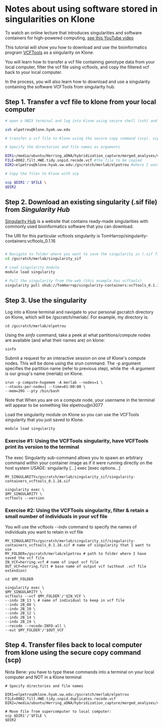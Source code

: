 # Notes about using software stored in singularities on Klone

To watch an online lecture that introduces singularities and software containers for high-powered computing, [see this YouTube video](https://www.youtube.com/watch?v=vEjLuX0ClN0&t=1276s)

This tutorial will show you how to download and use the bioinformatics program [VCFTools](https://vcftools.github.io/man_latest.html) as a singularity on Klone.

You will learn how to transfer a vcf file containing genotype data from your local computer, filter the vcf file using vcftools, and copy the filtered vcf back to your local computer.  

In the process, you will also learn how to download and use a singularity containing the software VCFTools from singularity hub.

## Step 1. Transfer a vcf file to klone from your local computer

``` bash
# open a UNIX terminal and log into klone using secure shell (ssh) and your UW netID

ssh elpetrou@klone.hyak.uw.edu

# transfer a vcf file to Klone using the secure copy command (scp). scp copies files between hosts on a network, using secure shell (ssh) for data transfer. 

# Specify the directories and file names as arguments 

DIR1=/media/ubuntu/Herring_aDNA/hybridization_capture/merged_analyses/variants_filtered #where the file lives on my local computer
FILE=0002.filt.HWE.tidy.snpid.recode.vcf #the file to be copied
DIR2=elpetrou@klone.hyak.uw.edu:/gscratch/merlab/elpetrou #where I want the file to go on Klone

# Copy the files to Klone with scp

scp $DIR1'/'$FILE \
$DIR2

```

## Step 2. Download an existing singularity (.sif file) from *Singularity Hub* 

[Singularity Hub](https://singularity-hub.org/) is a website that contains ready-made singularities with commonly used bioinformatics software that you can download.

The URI for this particular vcftools singularity is TomHarrop/singularity-containers:vcftools_0.1.16

``` bash

# Navigate to folder where you want to save the singularity in (.sif file)
cd /gscratch/merlab/singularity_sif

# Load singularity module
module load singularity

# Pull the singularity from the web (this example has vcftools)
singularity pull shub://TomHarrop/singularity-containers:vcftools_0.1.16

```

## Step 3. Use the singularity

Log into a Klone terminal and navigate to your personal gscratch directory on Klone, which will be /gscratch/merlab/<username>. For example, my directory is:

```
cd /gscratch/merlab/elpetrou
```
Using the *sinfo* command, take a peek at what partitions/compute nodes are available (and what their names are) on klone:

```
sinfo
```

Submit a request for an interactive session on one of Klone's compute nodes.
This will be done using the *srun* command. The -p argument specifies the partition name (refer to previous step), while the -A argument is our group's name (merlab) on Klone.

```
srun -p compute-hugemem -A merlab --nodes=1 \
--ntasks-per-node=1 --time=01:00:00 \
--mem=20G --pty /bin/bash
```

Note that When you are on a compute node, your username in the terminal will appear to be something like elpetrou@n3077 

Load the singularity module on Klone so you can use the VCFTools singularity that you just saved to Klone.

```
module load singularity
```
### Exercise #1: Using the VCFTools singularity, have VCFTools print its version to the terminal

The exec Singularity sub-command allows you to spawn an arbitrary command within your container image as if it were running directly on the host system
USAGE: singularity [...] exec [exec options...] <container path> <command>

```
MY_SINGULARITY=/gscratch/merlab/singularity_sif/singularity-containers_vcftools_0.1.16.sif

singularity exec \
$MY_SINGULARITY \
vcftools --version 

```

### Exercise #2: Using the VCFTools singularity, filter & retain a small number of individuals in your vcf file

You will use the vcftools --indv command to specify the names of individuals you want to retain in vcf file

```
MY_SINGULARITY=/gscratch/merlab/singularity_sif/singularity-containers_vcftools_0.1.16.sif # name of singularity that I want to use
MY_FOLDER=/gscratch/merlab/elpetrou # path to folder where I have saved the vcf file
IN_VCF=herring.vcf # name of input vcf file
OUT_VCF=herring.filt # base name of output vcf (without .vcf file extendion)

cd $MY_FOLDER

singularity exec \
$MY_SINGULARITY \
vcftools --vcf $MY_FOLDER'/'$IN_VCF \
--indv 2B_13 \ # name of individual to keep in vcf file
--indv 2B_08 \
--indv 2B_10 \
--indv 2B_12 \
--indv 2B_14 \
--indv 2B_19 \
--recode --recode-INFO-all \
--out $MY_FOLDER'/'$OUT_VCF

```

## Step 4. Transfer files back to local computer from klone using the secure copy command (scp)
 
Nota Bene: you have to type these commands into a terminal on your local computer and NOT in a Klone terminal

```
# Specify directories and file names

DIR1=elpetrou@klone.hyak.uw.edu:/gscratch/merlab/elpetrou
FILE=0002.filt.HWE.tidy.snpid.duplicates.recode.vcf
DIR2=/media/ubuntu/Herring_aDNA/hybridization_capture/merged_analyses/variants_filtered

# Move file from supercomputer to local computer:
scp $DIR1'/'$FILE \
$DIR2

```




